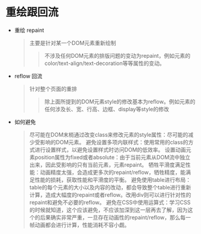 # 重绘跟回流
* 重绘 repaint
  > 主要是针对某一个DOM元素重新绘制
  >> 不涉及任何DOM元素的排版问题的变动为repaint，例如元素的color/text-align/text-decoration等等属性的变动。
* reflow 回流
  > 针对整个页面的重排
  >> 除上面所提到的DOM元素style的修改基本为reflow。例如元素的任何涉及长、宽、行高、边框、display等style的修改
* 如何避免
  > 尽可能在DOM末梢通过改变class来修改元素的style属性：尽可能的减少受影响的DOM元素。
  > 避免设置多项内联样式：使用常用的class的方式进行设置样式，以避免设置样式时访问DOM的低效率。
  > 设置动画元素position属性为fixed或者absolute：由于当前元素从DOM流中独立出来，因此受影响的只有当前元素，元素repaint。
  > 牺牲平滑度满足性能：动画精度太强，会造成更多次的repaint/reflow，牺牲精度，能满足性能的损耗，获取性能和平滑度的平衡。
  > 避免使用table进行布局：table的每个元素的大小以及内容的改动，都会导致整个table进行重新计算，造成大幅度的repaint或者reflow。改用div则可以进行针对性的repaint和避免不必要的reflow。
  > 避免在CSS中使用运算式：学习CSS的时候就知道，这个应该避免，不应该加深到这一层再去了解，因为这个的后果确实非常严重，一旦存在动画性的repaint/reflow，那么每一帧动画都会进行计算，性能消耗不容小觑。